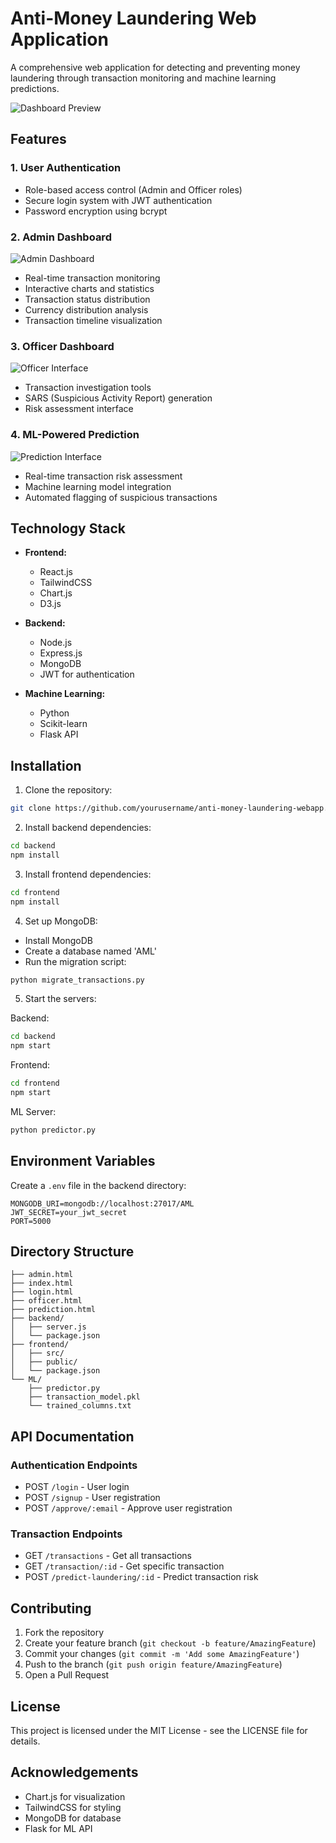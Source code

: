 # Anti-Money Laundering Web Application

A comprehensive web application for detecting and preventing money laundering through transaction monitoring and machine learning predictions.

![Dashboard Preview](https://i.imgur.com/example1.jpg)

## Features

### 1. User Authentication
- Role-based access control (Admin and Officer roles)
- Secure login system with JWT authentication
- Password encryption using bcrypt

### 2. Admin Dashboard
![Admin Dashboard](https://i.imgur.com/example2.jpg)

- Real-time transaction monitoring
- Interactive charts and statistics
- Transaction status distribution
- Currency distribution analysis
- Transaction timeline visualization

### 3. Officer Dashboard
![Officer Interface](https://i.imgur.com/example3.jpg)

- Transaction investigation tools
- SARS (Suspicious Activity Report) generation
- Risk assessment interface

### 4. ML-Powered Prediction
![Prediction Interface](https://i.imgur.com/example4.jpg)

- Real-time transaction risk assessment
- Machine learning model integration
- Automated flagging of suspicious transactions

## Technology Stack

- **Frontend:**
  - React.js
  - TailwindCSS
  - Chart.js
  - D3.js

- **Backend:**
  - Node.js
  - Express.js
  - MongoDB
  - JWT for authentication

- **Machine Learning:**
  - Python
  - Scikit-learn
  - Flask API

## Installation

1. Clone the repository:
```bash
git clone https://github.com/yourusername/anti-money-laundering-webapp.git
```

2. Install backend dependencies:
```bash
cd backend
npm install
```

3. Install frontend dependencies:
```bash
cd frontend
npm install
```

4. Set up MongoDB:
- Install MongoDB
- Create a database named 'AML'
- Run the migration script:
```bash
python migrate_transactions.py
```

5. Start the servers:

Backend:
```bash
cd backend
npm start
```

Frontend:
```bash
cd frontend
npm start
```

ML Server:
```bash
python predictor.py
```

## Environment Variables

Create a `.env` file in the backend directory:

```env
MONGODB_URI=mongodb://localhost:27017/AML
JWT_SECRET=your_jwt_secret
PORT=5000
```

## Directory Structure

```
├── admin.html
├── index.html
├── login.html
├── officer.html
├── prediction.html
├── backend/
│   ├── server.js
│   └── package.json
├── frontend/
│   ├── src/
│   ├── public/
│   └── package.json
└── ML/
    ├── predictor.py
    ├── transaction_model.pkl
    └── trained_columns.txt
```

## API Documentation

### Authentication Endpoints
- POST `/login` - User login
- POST `/signup` - User registration
- POST `/approve/:email` - Approve user registration

### Transaction Endpoints
- GET `/transactions` - Get all transactions
- GET `/transaction/:id` - Get specific transaction
- POST `/predict-laundering/:id` - Predict transaction risk

## Contributing

1. Fork the repository
2. Create your feature branch (`git checkout -b feature/AmazingFeature`)
3. Commit your changes (`git commit -m 'Add some AmazingFeature'`)
4. Push to the branch (`git push origin feature/AmazingFeature`)
5. Open a Pull Request

## License

This project is licensed under the MIT License - see the LICENSE file for details.

## Acknowledgements

- Chart.js for visualization
- TailwindCSS for styling
- MongoDB for database
- Flask for ML API

